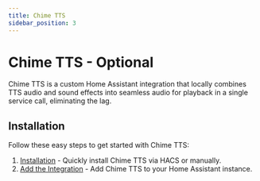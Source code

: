 ```yaml
---
title: Chime TTS
sidebar_position: 3
---
```


# Chime TTS - Optional
Chime TTS is a custom Home Assistant integration that locally combines TTS audio and sound effects into seamless audio for playback in a single service call, eliminating the lag.

## Installation

Follow these easy steps to get started with Chime TTS:

1. [Installation](https://nimroddolev.github.io/chime_tts/docs/quick-start/installing-chime-tts) - Quickly install Chime TTS via HACS or manually.
1. [Add the Integration](https://nimroddolev.github.io/chime_tts/docs/quick-start/adding-the-integration) - Add Chime TTS to your Home Assistant instance.